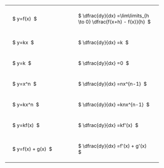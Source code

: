 ---
---

#  
<br>
<style type="text/css">
#T_7fadc th.col_heading {
  text-align: left;
  font-size: 1em;
}
#T_7fadc td {
  text-align: left;
  font-size: 1em;
  padding: 1.5em;
}
#T_7fadc_row0_col0, #T_7fadc_row1_col0, #T_7fadc_row2_col0, #T_7fadc_row3_col0, #T_7fadc_row4_col0, #T_7fadc_row5_col0, #T_7fadc_row6_col0 {
  width: 300px;
  white-space: pre-wrap;
}
#T_7fadc_row0_col1, #T_7fadc_row1_col1, #T_7fadc_row2_col1, #T_7fadc_row3_col1, #T_7fadc_row4_col1, #T_7fadc_row5_col1, #T_7fadc_row6_col1 {
  width: 400px;
  white-space: pre-wrap;
}
</style>
<table id="T_7fadc">
  <thead>
  </thead>
  <tbody>
    <tr>
      <td id="T_7fadc_row0_col0" class="data row0 col0" >$ y=f(x)  $</td>
      <td id="T_7fadc_row0_col1" class="data row0 col1" >$ \dfrac{dy}{dx} =\lim\limits_{h \to 0} \dfrac{f(x+h) - f(x)}{h}  $</td>
    </tr>
    <tr>
      <td id="T_7fadc_row1_col0" class="data row1 col0" >$ y=kx  $</td>
      <td id="T_7fadc_row1_col1" class="data row1 col1" >$ \dfrac{dy}{dx} =k  $</td>
    </tr>
    <tr>
      <td id="T_7fadc_row2_col0" class="data row2 col0" >$ y=k  $</td>
      <td id="T_7fadc_row2_col1" class="data row2 col1" >$ \dfrac{dy}{dx} =0  $</td>
    </tr>
    <tr>
      <td id="T_7fadc_row3_col0" class="data row3 col0" >$ y=x^n  $</td>
      <td id="T_7fadc_row3_col1" class="data row3 col1" >$ \dfrac{dy}{dx} =nx^{n-1}  $</td>
    </tr>
    <tr>
      <td id="T_7fadc_row4_col0" class="data row4 col0" >$ y=kx^n  $</td>
      <td id="T_7fadc_row4_col1" class="data row4 col1" >$ \dfrac{dy}{dx} =knx^{n-1}  $</td>
    </tr>
    <tr>
      <td id="T_7fadc_row5_col0" class="data row5 col0" >$ y=kf(x)  $</td>
      <td id="T_7fadc_row5_col1" class="data row5 col1" >$ \dfrac{dy}{dx} =kf'(x)  $</td>
    </tr>
    <tr>
      <td id="T_7fadc_row6_col0" class="data row6 col0" >$ y=f(x) + g(x)  $</td>
      <td id="T_7fadc_row6_col1" class="data row6 col1" >$ \dfrac{dy}{dx} =f'(x) + g'(x)  $</td>
    </tr>
  </tbody>
</table>
